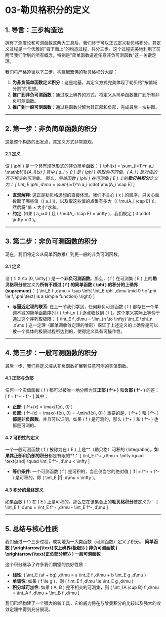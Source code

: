 # 03-勒贝格积分的定义

## 1. 导言：三步构造法

拥有了测度论和可测函数这两大工具后，我们终于可以正式定义勒贝格积分。其定义过程是一个优雅的"自下而上"的构造过程，共分三步。这个过程完美地利用了前两节我们学到的所有概念，特别是"简单函数逼近任意非负可测函数"这一关键定理。

我们将严格遵循以下三步，构建起宏伟的勒贝格积分大厦：

1. **为非负简单函数定义积分**：这是地基，其定义方式完美体现了勒贝格"按值域分割"的思想。
2. **推广到非负可测函数**：通过取上确界的方式，将定义从简单函数推广到所有非负可测函数。
3. **推广到一般可测函数**：通过将函数分解为其正部和负部，完成最后一块拼图。

---

## 2. 第一步：非负简单函数的积分

这是整个构造的出发点，其定义方式非常直观。

#### 2.1 定义

设 \( \phi \) 是一个具有规范形式的非负简单函数：
\[ \phi(x) = \sum_{i=1}^n a_i \mathbf{1}_{A_i}(x) \]
其中 \( a_i > 0 \) 是 \( \phi \) 所取的不同值，\( A_i \) 是对应的互不相交的可测集。
那么，简单函数 \( \phi \) 在可测集 \( E \) 上的**勒贝格积分**定义为：
\[ \int_E \phi \,d\mu = \sum_{i=1}^n a_i \cdot \mu(A_i \cap E) \]

- **直观解释**: 这正是勒贝格思想的直接体现。我们不关心 \( x \) 的顺序，只关心函数取了哪些值（\( a_i \))，以及取这些值的点集有多大（\( \mu(A_i \cap E) \))。然后将"值 × 大小"求和。
- **约定**: 如果 \( a_i=0 \) 且 \( \mu(A_i \cap E) = \infty \)，我们规定 \( 0 \cdot \infty = 0 \)。

---

## 3. 第二步：非负可测函数的积分

现在，我们将定义从简单函数推广到更一般的非负可测函数。

#### 3.1 定义

设 \( f: X \to [0, \infty] \) 是一个**非负可测函数**。那么，\( f \) 在可测集 \( E \) 上的**勒贝格积分**被定义为**所有不超过 \( f \) 的简单函数 \( \phi \) 的积分的上确界 (supremum)**：
\[ \int_E f \,d\mu = \sup \left\{ \int_E \phi \,d\mu \mid 0 \le \phi \le f, \phi \text{ is a simple function} \right\} \]

- **与逼近定理的联系**: 在上一节我们学到，任何非负可测函数 \( f \) 都存在一个单调不减的简单函数序列 \( \{ \phi_n \} \) 逐点收敛到 \( f \)。这个定义实际上等价于通过这个序列取极限：
    \[ \int_E f \,d\mu = \lim_{n \to \infty} \int_E \phi_n \,d\mu \]
    这一定理（即单调收敛定理的雏形）保证了上述定义的上确界是可以被一个具体的极限过程所达到的，使得定义具有可操作性。

---

## 4. 第三步：一般可测函数的积分

最后一步，我们将定义域从非负函数扩展到任意可测的实值函数。

#### 4.1 正部与负部

任何一个实值函数 \( f \) 都可以被唯一地分解为其**正部 \( f^+ \)** 和**负部 \( f^- \)** 的差：
\[ f = f^+ - f^- \]
其中：

- **正部**: \( f^+(x) = \max\{f(x), 0\} \)
- **负部**: \( f^-(x) = \max\{-f(x), 0\} = -\min\{f(x), 0\} \)
重要的是，\( f^+ \) 和 \( f^- \) **都是非负函数**。并且可以证明，如果 \( f \) 是可测的，那么 \( f^+ \) 和 \( f^- \) 也都是可测的。

#### 4.2 可积性的定义

一个一般可测函数 \( f \) 被称为在 \( E \) 上是**（勒贝格）可积的 (Integrable)**，如果其正部和负部的积分**都是有限的**：
\[ \int_E f^+ \,d\mu < \infty \quad \text{and} \quad \int_E f^- \,d\mu < \infty \]

- **等价条件**: 一个可测函数 \( f \) 是可积的，当且仅当它的绝对值 \( |f| = f^+ + f^- \) 是可积的，即 \( \int_E |f| \,d\mu < \infty \)。

#### 4.3 积分的最终定义

如果函数 \( f \) 在 \( E \) 上是可积的，那么它在该集合上的**勒贝格积分**被定义为：
\[ \int_E f \,d\mu = \int_E f^+ \,d\mu - \int_E f^- \,d\mu \]

---

## 5. 总结与核心性质

我们通过一个三步过程，成功地为一大类函数（可测函数）定义了积分。
**简单函数 \( \xrightarrow{\text{取上确界/极限}} \) 非负可测函数 \( \xrightarrow{\text{正负部分解}} \) 一般可测函数**

这个积分继承了许多我们期望的良好性质：

- **线性**: \( \int_E (af + bg) \,d\mu = a \int_E f \,d\mu + b \int_E g \,d\mu \)
- **单调性**: 如果 \( f \le g \)，则 \( \int_E f \,d\mu \le \int_E g \,d\mu \)
- **积分域可加性**: 如果 \( A, B \) 是不相交的可测集，则 \( \int_{A \cup B} f \,d\mu = \int_A f \,d\mu + \int_B f \,d\mu \)

我们已经构建了一个强大的新工具，它的威力将在与黎曼积分的比较以及强大的收敛定理中得到充分展现。
